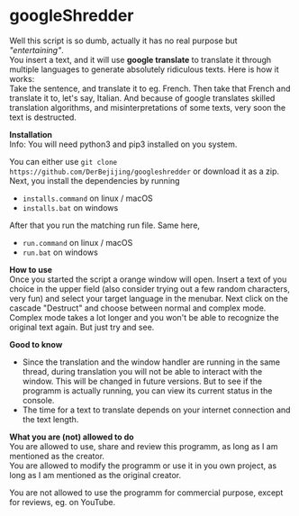# googleShredder

Well this script is so dumb, actually it has no real purpose but *"entertaining"*.  
You insert a text, and it will use **google translate** to translate it through multiple languages to generate absolutely ridiculous texts. Here is how it works:  
Take the sentence, and translate it to eg. French. Then take that French and translate it to, let's say, Italian. And because of google translates skilled translation algorithms, and misinterpretations of some texts, very soon the text is destructed.  

**Installation**  
Info: You will need python3 and pip3 installed on you system.  

You can either use `git clone https://github.com/DerBejijing/googleshredder` or download it as a zip.  
Next, you install the dependencies by running    
  - `installs.command` on linux / macOS  
  - `installs.bat` on windows  

After that you run the matching run file. Same here,  
  - `run.command` on linux / macOS  
  - `run.bat` on windows  

**How to use**  
Once you started the script a orange window will open. Insert a text of you choice in the upper field (also consider trying out a few random characters, very fun) and select your target language in the menubar. Next click on the cascade "Destruct" and choose between normal and complex mode. Complex mode takes a lot longer and you won't be able to recognize the original text again. But just try and see.  

**Good to know**  
  - Since the translation and the window handler are running in the same thread, during translation you will not be able to interact with the window. This will be changed in future versions. But to see if the programm is actually running, you can view its current status in the console.  
  - The time for a text to translate depends on your internet connection and the text length.  


**What you are (not) allowed to do**  
You are allowed to use, share and review this programm, as long as I am mentioned as the creator.  
You are allowed to modify the programm or use it in you own project, as long as I am mentioned as the original creator.  

You are not allowed to use the programm for commercial purpose, except for reviews, eg. on YouTube.

